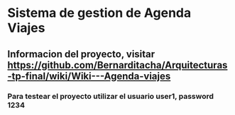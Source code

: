 # Sistema de gestion de Agenda Viajes

## Informacion del proyecto, visitar https://github.com/Bernarditacha/Arquitecturas-tp-final/wiki/Wiki---Agenda-viajes

### Para testear el proyecto utilizar el usuario user1, password 1234

